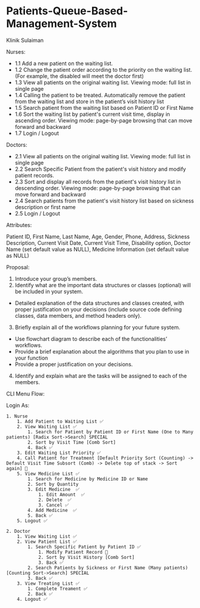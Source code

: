 # Patients-Queue-Based-Management-System

Klinik Sulaiman

Nurses:
  - 1.1 Add a new patient on the waiting list.
  - 1.2 Change the patient order according to the priority on the waiting list. (For example, the disabled will meet the doctor first)
  - 1.3 View all patients on the original waiting list. Viewing mode: full list in single page
  - 1.4 Calling the patient to be treated. Automatically remove the patient from the waiting list and store in the patient’s visit history list
  - 1.5 Search patient from the waiting list based on Patient ID or First Name
  - 1.6 Sort the waiting list by patient's current visit time, display in ascending order. Viewing mode: page-by-page browsing that can move forward and backward
  - 1.7 Login / Logout

Doctors:
  - 2.1 View all patients on the original waiting list. Viewing mode: full list in single page
  - 2.2 Search Specific Patient from the patient's visit history and modify patient records.
  - 2.3 Sort and display all records from the patient's visit history list in descending order. Viewing mode: page-by-page browsing that can move forward and backward
  - 2.4 Search patients from the patient's visit history list based on sickness description or first name
  - 2.5 Login / Logout

Attributes:

Patient ID, First Name, Last Name, Age, Gender, Phone, Address, Sickness Description, Current Visit Date, Current Visit Time, Disability option, Doctor Name (set default value as NULL), Medicine Information (set default value as NULL)

Proposal:

  1. Introduce your group’s members.
  2. Identify what are the important data structures or classes (optional) will be included in your system.
  - Detailed explanation of the data structures and classes created, with proper justification on your decisions (include source code defining classes, data members, and method headers only).
  3. Briefly explain all of the workflows planning for your future system.
  - Use flowchart diagram to describe each of the functionalities’ workflows.
  - Provide a brief explanation about the algorithms that you plan to use in your function
  - Provide a proper justification on your decisions.
  4. Identify and explain what are the tasks will be assigned to each of the members.

CLI Menu Flow:

Login As:

	1. Nurse
		1. Add Patient to Waiting List ✅
		2. View Waiting List ✅
			1. Search for Patient by Patient ID or First Name (One to Many patients) [Radix Sort->Search] SPECIAL
			2. Sort by Visit Time [Comb Sort]
			4. Back ✅
		3. Edit Waiting List Priority ✅
		4. Call Patient for Treatment [Default Priority Sort (Counting) -> Default Visit Time Subsort (Comb) -> Delete top of stack -> Sort again] 📝
		5. View Medicine List ✅
			1. Search for Medicine by Medicine ID or Name
			2. Sort by Quantity
			3. Edit Medicine  ✅
				1. Edit Amount  ✅
				2. Delete  ✅
				3. Cancel ✅
			4. Add Medicine  ✅
			5. Back ✅
		5. Logout ✅

	2. Doctor
		1. View Waiting List ✅
		2. View Patient List ✅
			1. Search Specific Patient by Patient ID ✅
				1. Modify Patient Record 📝
				2. Sort by Visit History [Comb Sort]
				3. Back ✅
			2. Search Patients by Sickness or First Name (Many patients) [Counting Sort->Search] SPECIAL
			3. Back ✅
		3. View Treating List ✅
			1. Complete Treament ✅
			2. Back ✅
		4. Logout ✅
